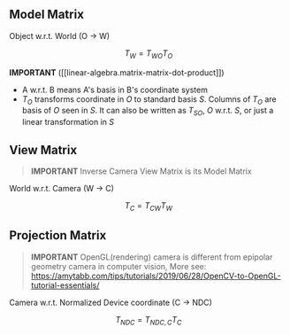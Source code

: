 
## Model Matrix
Object w.r.t. World (O -> W)

$$
T_W = T_{WO} T_{O}
$$

**IMPORTANT** ([[linear-algebra.matrix-matrix-dot-product]])

- A w.r.t. B means A's basis in B's coordinate system
- $T_O$ transforms coordinate in $O$ to standard basis $S$. Columns of $T_O$ are basis of $O$ seen in $S$. It can also be written as $T_{SO}$, $O$ w.r.t. $S$, or just a linear transformation in $S$

## View Matrix
> **IMPORTANT** Inverse Camera View Matrix is its Model Matrix
 
World w.r.t. Camera (W -> C)

$$
T_C = T_{CW} T_{W}
$$

## Projection Matrix
> **IMPORTANT** OpenGL(rendering) camera is different from epipolar geometry camera in computer vision, More see: https://amytabb.com/tips/tutorials/2019/06/28/OpenCV-to-OpenGL-tutorial-essentials/

Camera w.r.t. Normalized Device coordinate (C -> NDC)

$$
T_{NDC} = T_{NDC,C} T_{C}
$$
